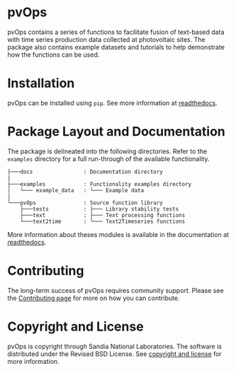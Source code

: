 # pvOps
pvOps contains a series of functions to facilitate fusion of text-based data with time series production data collected at photovoltaic sites. The package also contains example datasets and tutorials to help demonstrate how the functions can be used.

Installation
=============
pvOps can be installed using `pip`. See more information at [readthedocs](https://pvops.readthedocs.io/en/latest/).


Package Layout and Documentation
==============

The package is delineated into the following directories. Refer to the `examples` directory for a full run-through of the available functionality.
```
├───docs                : Documentation directory
|
├───examples            : Functionality examples directory
│   └─── example_data   : └─── Example data
|
└───pvOps               : Source function library
    ├───tests           : ├─── Library stability tests
    ├───text            : ├─── Text processing functions
    └───text2time       : └─── Text2Timeseries functions
```

More information about theses modules is available in the documentation at [readthedocs](https://pvops.readthedocs.io/en/latest/).

Contributing
============

The long-term success of pvOps requires community support. Please see the [Contributing page](https://pvops.readthedocs.io/en/latest/) for more on how you can contribute.


Copyright and License
=======

pvOps is copyright through Sandia National Laboratories. The software is distributed under the Revised BSD License. See [copyright and license](https://github.com/tgunda/pvOps/blob/master/LICENSE) for more information.

